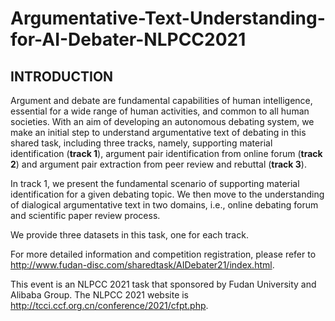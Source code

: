# Argumentative-Text-Understanding-for-AI-Debater-NLPCC2021
## INTRODUCTION
Argument and debate are fundamental capabilities of human intelligence, essential for a wide range of human activities, and common to all human societies. With an aim of developing an autonomous debating system, we make an initial step to understand argumentative text of debating in this shared task, including three tracks, namely, supporting material identification (**track 1**), argument pair identification from online forum (**track 2**) and argument pair extraction from peer review and rebuttal (**track 3**). 

In track 1, we present the fundamental scenario of supporting material identification for a given debating topic. We then move to the understanding of dialogical argumentative text in two domains, i.e., online debating forum and scientific paper review process. 

We provide three datasets in this task, one for each track. 

For more detailed information and competition registration, please refer to http://www.fudan-disc.com/sharedtask/AIDebater21/index.html.

This event is an NLPCC 2021 task that sponsored by Fudan University and Alibaba Group. The NLPCC 2021 website is http://tcci.ccf.org.cn/conference/2021/cfpt.php.
